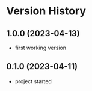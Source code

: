# Version History

## 1.0.0 (2023-04-13)
- first working version

## 0.1.0 (2023-04-11)
- project started

